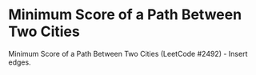 # Minimum Score of a Path Between Two Cities

Minimum Score of a Path Between Two Cities (LeetCode #2492) - Insert edges.
